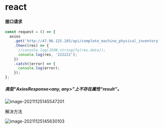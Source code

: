 # react

#### 接口请求

```js
const request = () => {
  axios
    .get('http://47.96.125.185/api/complete_machine_physical_inventory?page=1&page_size=10&phone=&parts_no=1')
    .then((res) => {
      //console.log(JSON.stringify(res.data));
      console.log(res, '222222');
    })
    .catch((error) => {
      console.log(error);
    });
};
```

##### 类型“AxiosResponse<any, any>”上不存在属性“result”。

![image-20211125145547201](C:\Users\Administrator\AppData\Roaming\Typora\typora-user-images\image-20211125145547201.png)

解决方法

![image-20211125145630103](C:\Users\Administrator\AppData\Roaming\Typora\typora-user-images\image-20211125145630103.png)



```

```

